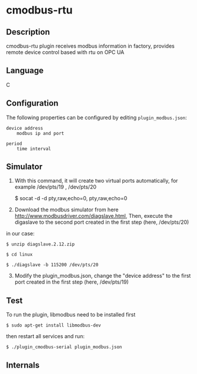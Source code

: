 # cmodbus-rtu

## Description

cmodbus-rtu plugin receives modbus information in factory, provides remote device control based with rtu on OPC UA

## Language

C

## Configuration

The following properties can be configured by editing `plugin_modbus.json`:

	device address
		modbus ip and port

	period
		time interval

## Simulator

1. With this command, it will create two virtual ports automatically, for example /dev/pts/19 , /dev/pts/20

	$ socat -d -d pty,raw,echo=0, pty,raw,echo=0

2. Download the modbus simulator from here http://www.modbusdriver.com/diagslave.html, Then, execute the digaslave to the second port created in the first step (here, /dev/pts/20)

in our case:

	$ unzip diagslave.2.12.zip

	$ cd linux

	$ ./diagslave -b 115200 /dev/pts/20

3. Modify the plugin_modbus.json, change the "device address" to the first port created in the first step (here, /dev/pts/19)

## Test

To run the plugin, libmodbus need to be installed first

	$ sudo apt-get install libmodbus-dev

then restart all services and run:

	$ ./plugin_cmodbus-serial plugin_modbus.json

## Internals
